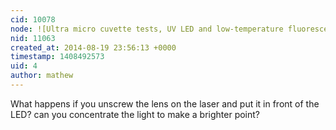 ```yaml
---
cid: 10078
node: ![Ultra micro cuvette tests, UV LED and low-temperature fluorescence](../notes/warren/08-19-2014/ultra-micro-cuvette-tests-uv-led-and-low-temperature-fluorescence)
nid: 11063
created_at: 2014-08-19 23:56:13 +0000
timestamp: 1408492573
uid: 4
author: mathew
---
```


What happens if you unscrew the lens on the laser and put it in front of the LED? can you concentrate the light to make a brighter point?